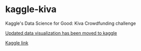 # kaggle-kiva
Kaggle's Data Science for Good: Kiva Crowdfunding challenge

[Updated data visualization has been moved to kaggle](https://www.kaggle.com/ayshac/kiva-data-visualization)

[Kaggle link](https://www.kaggle.com/kiva/data-science-for-good-kiva-crowdfunding)
